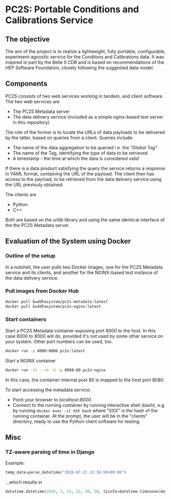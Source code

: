 # PC2S: Portable Conditions and Calibrations Service

## The objective
The aim of the project is to realize a lightweight, fully portable, configurable,
experiment-agnostic service for the Conditons and Calibrations data.
It was inspired in part by the Belle II CDB and is based on recommendations
of the HEP Software Foundation, closely following the suggested data model.

## Components

PC2S consists of two web services working in tandem, and
client software. The two web services are

* The PC2S Metadata server
* The data delivery service (included as a simple nginx-based test server in this repository)

The role of the former is to locate the URLs of data payloads to be delivered
by the latter, based on queries from a client. Queries include:

* The name of the data aggregation to be queried i.e. the *"Global Tag"*
* The name of the Tag, identifying the *type* of data to be retrieved
* A timestamp - the time at which the data is considered valid

If there is a data product satisfying the query the service returns
a response in YAML format, containing the URL of the payload. The client
then has access to the payload, to be retrieved from the data delivery service
using the URL previouly obtained.

The clients are

* Python
* C++

Both are based on the *urllib* library and using the same identical interface
of the the PC2S Metadata server.

## Evaluation of the System using Docker

### Outline of the setup

In a nutshell, the user pulls two Docker images, one for the PC2S
Metadata service and its clients, and another for the NGINX-based test
instance of the data delivery service.

### Pull images from Docker Hub

```bash
docker pull buddhasystem/pc2s-metadata:latest
docker pull buddhasystem/pc2s-nginx:latest
```

### Start containers

Start a PC2S Metadata container exposing port 8000 to the host.
In this case 8000 to 8000 will do, provided it's not used by some
other service on your system. Other port numbers can be used, too.

```bash
docker run -p 8000:8000 pc2s:latest
```
Start a NGINX container

```bash
docker run -it --rm -d -p 8080:80 pc2s-nginx
```

In this case, the container-internal post 80 is mapped to the host port
8080.

To start accessing the metadata service:

* Point your browser to *localhost:8000*.
* Connect to the running container by running interactive shell (bash), e.g. by running ```docker exec -it XXX bash``` where "XXX" is the hash of the running container. At the
prompt, the user will be in the "clients" directory, ready to use the Python client software
for testing.

## Misc

### TZ-aware parsing of time in Django
Example:

```python
temp_date=parse_datetime("2026-07-21 22:50:50+00:00")
```

...which results in

```python
datetime.datetime(2026, 7, 21, 22, 50, 50, tzinfo=datetime.timezone(datetime.timedelta(0), '+0000'))
```
